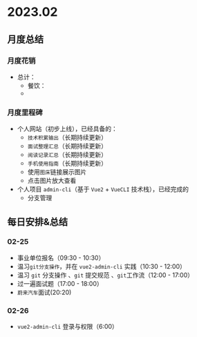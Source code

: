 # 2023.02

## 月度总结

### 月度花销

- 总计：
  - 餐饮：
  - 

### 月度里程碑

- 个人网站（初步上线），已经具备的：
    - `技术积累输出`（长期持续更新）
    - `面试整理汇总`（长期持续更新）
    - `阅读记录汇总`（长期持续更新）
    - `手机使用指南`（长期持续更新）
    - 使用`图床`链接展示图片
    - 点击图片放大查看
- 个人项目 `admin-cli`（基于 `Vue2` + `VueCLI` 技术栈），已经完成的
  - 分支管理

## 每日安排&总结

### 02-25

- 事业单位报名（09:30 - 10:30）
- 温习`git分支操作`，并在 `vue2-admin-cli` 实践（10:30 - 12:00）
- 温习 `git` 分支操作 、`git` 提交规范 、`git`工作流（12:00 - 17:00）
- 过一遍面试题（17:00 - 18:00）
- `蔚来汽车`面试(20:20)

### 02-26

- `vue2-admin-cli` 登录与权限（6:00）

